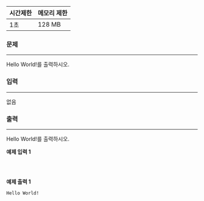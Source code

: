 | 시간제한 | 메모리 제한 |
| :------- | :---------- |
| 1초      | 128 MB      |

### 문제

---

Hello World!를 출력하시오.

### 입력

---

없음

### 출력

---

Hello World!를 출력하시오.

**예제 입력 1**

```

```

<br>

**예제 출력 1**

```
Hello World!
```
